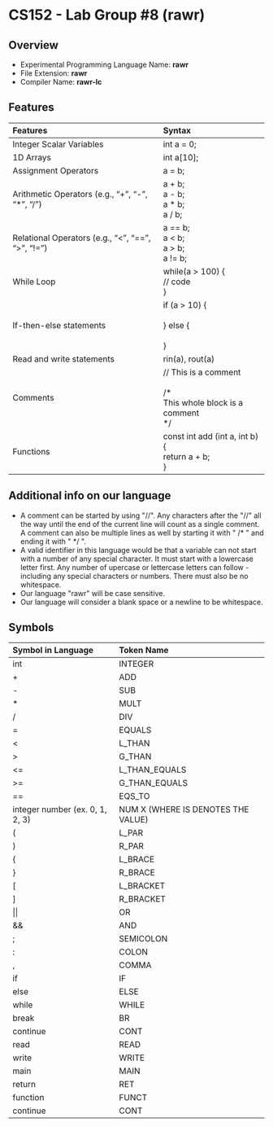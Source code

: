 # CS152 - Lab Group #8 (rawr)

## Overview

- Experimental Programming Language Name: <b>rawr</b>
- File Extension: <b>rawr</b>
- Compiler Name: <b>rawr-lc</b>

## Features

| Features                                          | Syntax                                                                      |
| :------------------------------------------------ | :-------------------------------------------------------------------------- |
| Integer Scalar Variables                          | int a = 0;                                                                  |
| 1D Arrays                                         | int a[10];                                                                  |
| Assignment Operators                              | a = b;                                                                      |
| Arithmetic Operators (e.g., “+”, “-”, “\*”, “/”)  | a + b; <br> a - b; <br> a \* b; <br> a / b;                                 |
| Relational Operators (e.g., “<”, “==”, “>”, “!=”) | a == b; <br> a < b; <br> a > b; <br> a != b;                                |
| While Loop                                        | while(a > 100) { <br/>// code<br/>}                                         |
| If-then-else statements                           | if (a > 10) {<br/><br/>} else {<br/><br/>}                                  |
| Read and write statements                         | rin(a), rout(a)                                                             |
| Comments                                          | // This is a comment <br/><br/>/* <br> This whole block is a comment <br>*/ |
| Functions                                         | const int add (int a, int b) {<br>return a + b;<br>}                        |

## Additional info on our language

- A comment can be started by using "//". Any characters after the "//" all the way until the end of the current line will count as a single comment. A comment can also be multiple lines as well by starting it with " /* " and ending it with " */ ".
- A valid identifier in this language would be that a variable can not start with a number of any special character. It must start with a lowercase letter first. Any number of upercase or lettercase letters can follow - including any special characters or numbers. There must also be no whitespace.
- Our language "rawr" will be case sensitive.
- Our language will consider a blank space or a newline to be whitespace.

## Symbols

| Symbol in Language              | Token Name                         |
| :------------------------------ | :--------------------------------- |
| int                             | INTEGER                            |
| +                               | ADD                                |
| -                               | SUB                                |
| \*                              | MULT                               |
| /                               | DIV                                |
| =                               | EQUALS                             |
| <                               | L_THAN                             |
| >                               | G_THAN                             |
| <=                              | L_THAN_EQUALS                      |
| >=                              | G_THAN_EQUALS                      |
| ==                              | EQS_TO                             |
| integer number (ex. 0, 1, 2, 3) | NUM X (WHERE IS DENOTES THE VALUE) |
| (                               | L_PAR                              |
| )                               | R_PAR                              |
| {                               | L_BRACE                            |
| }                               | R_BRACE                            |
| [                               | L_BRACKET                          |
| ]                               | R_BRACKET                          |
| \|\|                            | OR                                 |
| &&                              | AND                                |
| ;                               | SEMICOLON                          |
| :                               | COLON                              |
| ,                               | COMMA                              |
| if                              | IF                                 |
| else                            | ELSE                               |
| while                           | WHILE                              |
| break                           | BR                                 |
| continue                        | CONT                               |
| read                            | READ                               |
| write                           | WRITE                              |
| main                            | MAIN                               |
| return                          | RET                                |
| function                        | FUNCT                              |
| continue                        | CONT                               |
